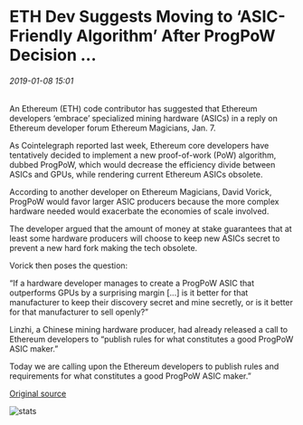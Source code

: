# ETH Dev Suggests Moving to ‘ASIC-Friendly Algorithm’ After ProgPoW Decision ...

###### 2019-01-08 15:01

An Ethereum (ETH) code contributor has suggested that Ethereum developers ‘embrace’ specialized mining hardware (ASICs) in a reply on Ethereum developer forum Ethereum Magicians, Jan. 7.

As Cointelegraph reported last week, Ethereum core developers have tentatively decided to implement a new proof-of-work (PoW) algorithm, dubbed ProgPoW, which would decrease the efficiency divide between ASICs and GPUs, while rendering current Ethereum ASICs obsolete.

According to another developer on Ethereum Magicians, David Vorick, ProgPoW would favor larger ASIC producers because the more complex hardware needed would exacerbate the economies of scale involved.

The developer argued that the amount of money at stake guarantees that at least some hardware producers will choose to keep new ASICs secret to prevent a new hard fork making the tech obsolete.

Vorick then poses the question:

“If a hardware developer manages to create a ProgPoW ASIC that outperforms GPUs by a surprising margin \[...\] is it better for that manufacturer to keep their discovery secret and mine secretly, or is it better for that manufacturer to sell openly?”

Linzhi, a Chinese mining hardware producer, had already released a call to Ethereum developers to “publish rules for what constitutes a good ProgPoW ASIC maker.”

Today we are calling upon the Ethereum developers to publish rules and requirements for what constitutes a good ProgPoW ASIC maker.”

[Original source](https://cointelegraph.com/news/eth-dev-suggests-moving-to-asic-friendly-algorithm-after-progpow-decision)

![stats](https://c.statcounter.com/11760860/0/a89fa40b/1/ "stats")